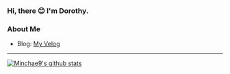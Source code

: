  ### Hi, there 😊 I'm Dorothy.
 
 ### About Me
 - Blog: [My Velog](https://velog.io/@minchae9)

---
[![Minchae9's github stats](https://github-readme-stats.vercel.app/api?username=minchae9)](https://github.com/anuraghazra/github-readme-stats)
